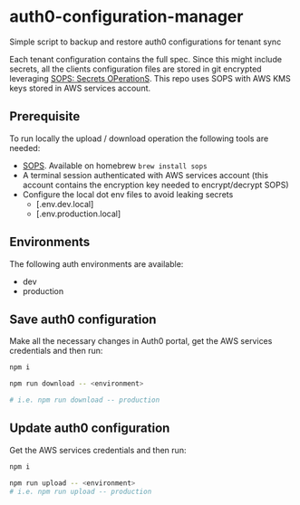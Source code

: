 # auth0-configuration-manager

Simple script to backup and restore auth0 configurations for tenant sync

Each tenant configuration contains the full spec. Since this might include secrets, all the clients configuration files are stored in git encrypted leveraging [SOPS: Secrets OPerationS](https://github.com/mozilla/sops).
This repo uses SOPS with AWS KMS keys stored in AWS services account.

## Prerequisite

To run locally the upload / download operation the following tools are needed:

- [SOPS](https://github.com/mozilla/sops). Available on homebrew `brew install sops`  
- A terminal session authenticated with AWS services account (this account contains the encryption key needed to encrypt/decrypt SOPS)
- Configure the local dot env files to avoid leaking secrets
  - [.env.dev.local]
  - [.env.production.local]

## Environments

The following auth environments are available:

- dev
- production

## Save auth0 configuration

Make all the necessary changes in Auth0 portal, get the AWS services credentials and then run:

```sh
npm i 

npm run download -- <environment>

# i.e. npm run download -- production
```

## Update auth0 configuration

Get the AWS services credentials and then run:

```sh
npm i 

npm run upload -- <environment>
# i.e. npm run upload -- production
```
